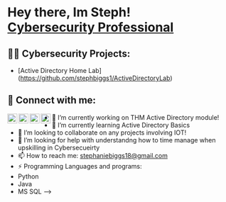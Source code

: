 <h1>Hey there, Im Steph! <br/><a href="https://www.linkedin.com/in/stephanie-sbiggs/">Cybersecurity Professional</a>
<h2>👨‍💻 Cybersecurity Projects:</h2>

- [Active Directory Home Lab] (https://github.com/stephbiggs1/ActiveDirectoryLab)

<h2> 🤳 Connect with me:</h2>

[<img align="left" alt="JoshMadakor | YouTube" width="22px" src="https://cdn.jsdelivr.net/npm/simple-icons@v3/icons/youtube.svg" />][youtube]
[<img align="left" alt="JoshMadakor | Twitter" width="22px" src="https://cdn.jsdelivr.net/npm/simple-icons@v3/icons/twitter.svg" />][twitter]
[<img align="left" alt="JoshMadakor | LinkedIn" width="22px" src="https://cdn.jsdelivr.net/npm/simple-icons@v3/icons/linkedin.svg" />][linkedin]
[<img align="left" alt="JoshMadakor | Instagram" width="22px" src="https://cdn.jsdelivr.net/npm/simple-icons@v3/icons/instagram.svg" />][instagram]

[twitter]: https://twitter.com/
[youtube]: https://www.youtube.com
[instagram]: https://www.instagram.com
[linkedin]: https://linkedin.com




- 🔭 I’m currently working on THM Active Directory module!
- 🌱 I’m currently learning Active Directory Basics 
- 👯 I’m looking to collaborate on any projects involving IOT!
- 🤔 I’m looking for help with understandng how to time manage when upskilling in Cybersecueirty
- 📫 How to reach me: stephaniebiggs18@gmail.com
- ⚡ Programming Languages and programs:
- Python
- Java
- MS SQL
-->
